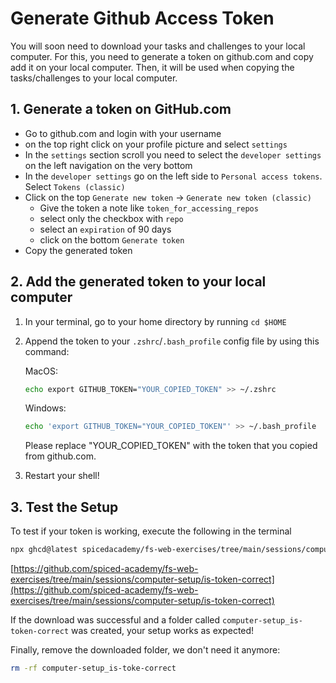 # Generate Github Access Token

You will soon need to download your tasks and challenges to your local computer. For this, you need to generate a token on github.com and copy add it on your local computer. Then, it will be used when copying the tasks/challenges to your local computer.

## 1. Generate a token on GitHub.com

- Go to github.com and login with your username
- on the top right click on your profile picture and select `settings`
- In the `settings` section scroll you need to select the `developer settings` on the left navigation on the very bottom
- In the `developer settings` go on the left side to `Personal access tokens`. Select `Tokens (classic)`
- Click on the top `Generate new token` -> `Generate new token (classic)`
  - Give the token a note like `token_for_accessing_repos`
  - select only the checkbox with `repo`
  - select an `expiration` of 90 days
  - click on the bottom `Generate token`
- Copy the generated token

## 2. Add the generated token to your local computer

1. In your terminal, go to your home directory by running `cd $HOME`
2. Append the token to your `.zshrc`/`.bash_profile` config file by using this command:

   MacOS:

   ```bash
   echo export GITHUB_TOKEN="YOUR_COPIED_TOKEN" >> ~/.zshrc
   ```

   Windows:

   ```bash
   echo 'export GITHUB_TOKEN="YOUR_COPIED_TOKEN"' >> ~/.bash_profile
   ```

   Please replace "YOUR_COPIED_TOKEN" with the token that you copied from github.com.

3. Restart your shell!

## 3. Test the Setup

To test if your token is working, execute the following in the terminal

```bash
npx ghcd@latest spicedacademy/fs-web-exercises/tree/main/sessions/computer-setup/is-token-correct
```

[https://github.com/spiced-academy/fs-web-exercises/tree/main/sessions/computer-setup/is-token-correct](https://github.com/spiced-academy/fs-web-exercises/tree/main/sessions/computer-setup/is-token-correct)

If the download was successful and a folder called `computer-setup_is-token-correct` was created, your setup works as expected!

Finally, remove the downloaded folder, we don't need it anymore:

```bash
rm -rf computer-setup_is-toke-correct
```
